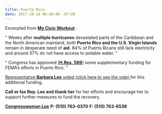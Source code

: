 ```yaml
---
title: Puerto Rico
date: 2017-10-18 06:48:00 -07:00
---
```


Excerpted from [**My Civic Workout**](https://www.mycivicworkout.com/) :

"   Weeks after **multiple hurricanes** devastated parts of the Caribbean and the North American mainland, both **Puerto Rico and the U.S. Virgin Islands** remain in desperate need of **aid**. 84% of Puerto Ricans still lack electricity and around 37% do not have access to potable water.   "

"   Congress has approved [[**H.Res. 569**](https://www.govtrack.us/congress/bills/115/hres569)] some supplementary funding for FEMA’s efforts in Puerto Rico.   "

[Representative **Barbara Lee** voted (click here to see the vote) ](https://www.govtrack.us/congress/votes/115-2017/h566)for this additional funding.
 
**Call or fax Rep. Lee and thank her** for her efforts and encourage her to support further measures to fund the recovery. 

[**Congresswoman Lee**](https://lee.house.gov/contact)
**P: (510) 763-0370**
**F: (510) 763-6538**



